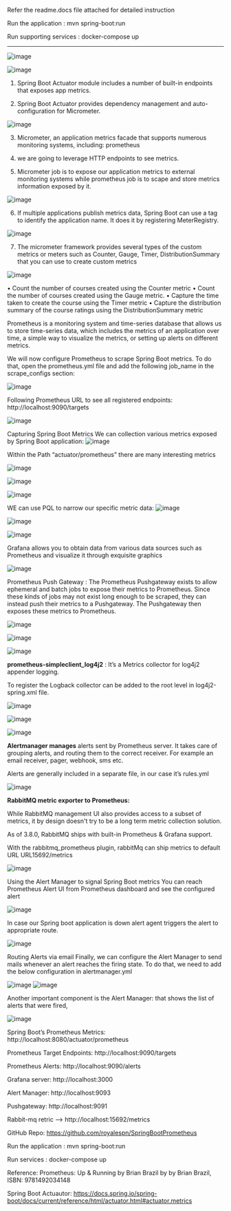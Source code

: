 Refer the readme.docs file attached for detailed instruction

Run the application : mvn spring-boot:run

Run supporting services : docker-compose up


------------------
![image](https://user-images.githubusercontent.com/17970459/158304230-0b3727fd-d12b-4db4-a3b2-bb19fc31a8a4.png)


![image](https://user-images.githubusercontent.com/17970459/158304286-85e68079-4812-498a-b762-85a1f16a0c7f.png)



 


1. Spring Boot Actuator module includes a number of built-in endpoints that exposes app metrics. 

2. Spring Boot Actuator provides dependency management and auto-configuration for Micrometer.

 ![image](https://user-images.githubusercontent.com/17970459/157604949-f99bf3c3-b5ef-4dbd-854c-ce069770fb2a.png)


 3. Micrometer, an application metrics facade that supports numerous monitoring systems, including: prometheus

4. we are going to leverage HTTP endpoints to see metrics. 

5. Micrometer job is to expose our application metrics to external monitoring systems while prometheus job is to scape and store metrics information exposed by it.

![image](https://user-images.githubusercontent.com/17970459/157604979-d6ff800e-f47d-4e90-9c3b-0c7f2a659264.png)



6. If multiple applications publish metrics data, Spring Boot can use a tag to identify the application name. It does it by registering MeterRegistry.

 ![image](https://user-images.githubusercontent.com/17970459/157605003-7e484051-5bde-4383-bec4-1ddfaab98dc5.png)


7. The micrometer framework provides several types of the custom metrics or meters such as Counter, Gauge, Timer, DistributionSummary that you can use to create custom metrics

![image](https://user-images.githubusercontent.com/17970459/157605039-838ac5bd-5971-4b9c-8fe5-0837035c5c64.png)


• Count the number of courses created using the Counter metric
• Count the number of courses created using the Gauge metric. 
• Capture the time taken to create the course using the Timer metric
• Capture the distribution summary of the course ratings using the     DistributionSummary metric

 



Prometheus is a monitoring system and time-series database that allows us to store time-series data, which includes the metrics of an application over time, a simple way to visualize the metrics, or setting up alerts on different metrics.

We will now configure Prometheus to scrape Spring Boot metrics. To do that, open the prometheus.yml file and add the following job_name in the scrape_configs section:

 ![image](https://user-images.githubusercontent.com/17970459/157605113-086ddbce-c93e-47e6-8b05-b67517b2a576.png)




Following Prometheus URL to see all registered endpoints: http://localhost:9090/targets

![image](https://user-images.githubusercontent.com/17970459/157605155-e4ee1655-4c32-4c1a-bd89-85823075a7d6.png)

 

Capturing Spring Boot Metrics
We can collection various metrics exposed by Spring Boot application:
![image](https://user-images.githubusercontent.com/17970459/157605197-2c2aaa59-1aad-483a-9247-06983cd657dc.png)

 

Within the Path “actuator/prometheus” there are many interesting metrics

 ![image](https://user-images.githubusercontent.com/17970459/157605244-7b5ede9b-7d9c-40b6-9730-374078c047f5.png)

![image](https://user-images.githubusercontent.com/17970459/157605277-379925ab-6cf2-4bb7-a56c-668c7bdb917f.png)

![image](https://user-images.githubusercontent.com/17970459/157605299-0b71500f-ed0d-4427-ac41-6f56e19bc5be.png)






WE can use PQL to narrow our specific metric data: 
 ![image](https://user-images.githubusercontent.com/17970459/157605321-bf3dd71a-2932-46a5-a419-b1f07d2ccfa2.png)

![image](https://user-images.githubusercontent.com/17970459/157605348-c9cefd49-874b-4fdd-b9de-04b9e82dbc7a.png)

![image](https://user-images.githubusercontent.com/17970459/157605383-de986504-9dbb-4545-b756-62eccd16fabc.png)

 


 

Grafana allows you to obtain data from various data sources such as Prometheus and visualize it through exquisite graphics

 ![image](https://user-images.githubusercontent.com/17970459/157605407-faf05fa6-511a-4761-8b6d-f9f6bce50c59.png)

 
Prometheus Push Gateway : The Prometheus Pushgateway exists to allow ephemeral and batch jobs to expose their metrics to Prometheus. Since these kinds of jobs may not exist long enough to be scraped, they can instead push their metrics to a Pushgateway. The Pushgateway then exposes these metrics to Prometheus.

![image](https://user-images.githubusercontent.com/17970459/158304429-74bbe18b-8613-40f2-917a-6829b56f63dc.png)


![image](https://user-images.githubusercontent.com/17970459/158304446-90af2fa4-5e6d-4d6e-ab64-c199c0b09894.png)


![image](https://user-images.githubusercontent.com/17970459/158304469-870d048d-ae79-4926-9fcf-93c5719d49ae.png)







**prometheus-simpleclient_log4j2** : It’s a Metrics collector for log4j2 appender logging. 

To register the Logback collector can be added to the root level in log4j2-spring.xml file.

![image](https://user-images.githubusercontent.com/17970459/158304583-416612fe-2dba-4416-89cb-e308a38c0a42.png)

![image](https://user-images.githubusercontent.com/17970459/158304596-370b2b41-b124-4a4e-8dd7-425e596d2293.png)


![image](https://user-images.githubusercontent.com/17970459/158304612-7e3b2b62-93f6-4ae6-9cad-1e09079d44f5.png)















**Alertmanager manages** alerts sent by Prometheus server. It takes care of grouping alerts, and routing them to the correct receiver. For example an email receiver, pager, webhook, sms etc.

Alerts are generally included in a separate file, in our case it’s rules.yml

 ![image](https://user-images.githubusercontent.com/17970459/157605469-86531a99-c0be-40e4-a153-a74a3c983396.png)


**RabbitMQ metric exporter to Prometheus:**

While RabbitMQ management UI also provides access to a subset of metrics, it by design doesn't try to be a long term metric collection solution. 

As of 3.8.0, RabbitMQ ships with built-in Prometheus & Grafana support.

With the rabbitmq_prometheus plugin, rabbitMq can ship metrics to default URL URL15692/metrics

![image](https://user-images.githubusercontent.com/17970459/158304735-080e469b-f6c2-485a-a712-71532d5af47a.png)




Using the Alert Manager to signal Spring Boot metrics
You can reach Prometheus Alert UI from Prometheus dashboard and see the configured alert

![image](https://user-images.githubusercontent.com/17970459/157605526-cc7afa4e-dbcb-4d17-92ac-616ecd5e73e6.png)

 


In case our Spring boot application is down alert agent triggers the alert to appropriate route.

 ![image](https://user-images.githubusercontent.com/17970459/157605555-04df45b0-6b56-4423-ae67-1822b1faaf3b.png)




Routing Alerts via email
Finally, we can configure the Alert Manager to send mails whenever an alert reaches the firing state. To do that, we need to add the below configuration in alertmanager.yml
 
![image](https://user-images.githubusercontent.com/17970459/157605611-bb8f61cf-902e-42ef-8ab9-ebe17325a51c.png)
![image](https://user-images.githubusercontent.com/17970459/157605636-71ddfe73-57e5-4f80-80ff-d7f24708da4e.png)

 



Another important component is the Alert Manager: that shows the list of alerts that were fired,
 
![image](https://user-images.githubusercontent.com/17970459/157605655-cc3c11a0-8624-46d7-b37d-c2e173194e3b.png)



Spring Boot’s Prometheus Metrics: http://localhost:8080/actuator/prometheus

Prometheus Target Endpoints: http://localhost:9090/targets

Prometheus Alerts: http://localhost:9090/alerts

Grafana server: http://localhost:3000

Alert Manager: http://localhost:9093

Pushgateway: http://localhost:9091 

Rabbit-mq retric --> http://localhost:15692/metrics


GitHub Repo: https://github.com/royalespn/SpringBootPrometheus

Run the application : mvn spring-boot:run

Run services : docker-compose up
 

Reference: 
Prometheus: Up & Running by Brian Brazil by by Brian Brazil, ISBN: 9781492034148

Spring Boot Actuautor: https://docs.spring.io/spring-boot/docs/current/reference/html/actuator.html#actuator.metrics





